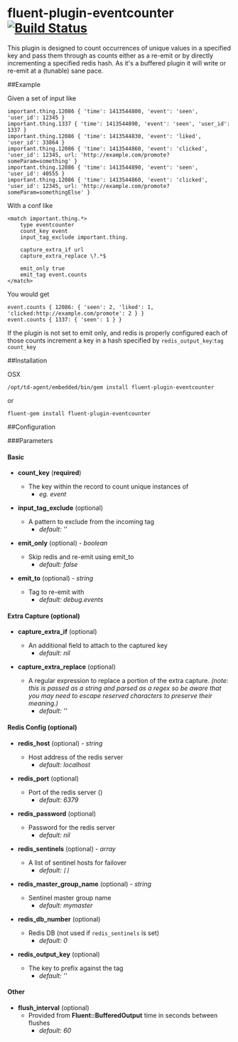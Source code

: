 fluent-plugin-eventcounter  [![Build Status](https://travis-ci.org/change/fluent-plugin-eventcounter.svg?branch=master)](https://travis-ci.org/change/fluent-plugin-eventcounter)
==========================

This plugin is designed to count occurrences of unique values in a specified key and pass them through as counts either as a re-emit or by directly incrementing a specified redis hash. As it's a buffered plugin it will write or re-emit at a (tunable) sane pace.

##Example

Given a set of input like

```
important.thing.12086 { 'time': 1413544800, 'event': 'seen', 'user_id': 12345 }
important.thing.1337 { 'time': 1413544890, 'event': 'seen', 'user_id': 1337 }
important.thing.12086 { 'time': 1413544830, 'event': 'liked', 'user_id': 33864 }
important.thing.12086 { 'time': 1413544860, 'event': 'clicked', 'user_id': 12345, url: 'http://example.com/promote?someParam=something' }
important.thing.12086 { 'time': 1413544890, 'event': 'seen', 'user_id': 40555 }
important.thing.12086 { 'time': 1413544860, 'event': 'clicked', 'user_id': 12345, url: 'http://example.com/promote?someParam=somethingElse' }
```

With a conf like

```
<match important.thing.*>
    type eventcounter
    count_key event
    input_tag_exclude important.thing.

    capture_extra_if url
    capture_extra_replace \?.*$

    emit_only true
    emit_tag event.counts
</match>
```

You would get

```
event.counts { 12086: { 'seen': 2, 'liked': 1, 'clicked:http://example.com/promote': 2 } }
event.counts { 1337: { 'seen': 1 } }
```

If the plugin is not set to emit only, and redis is properly configured each of those counts increment a key in a hash specified by `redis_output_key`:`tag` `count_key`

##Installation

OSX

    /opt/td-agent/embedded/bin/gem install fluent-plugin-eventcounter

or

    fluent-gem install fluent-plugin-eventcounter


##Configuration

###Parameters

#### Basic

- **count_key** (**required**)
    - The key within the record to count unique instances of
        - *eg. event*

- **input_tag_exclude** (optional)
    - A pattern to exclude from the incoming tag
        - *default: ''*

- **emit_only** (optional) - *boolean*
    - Skip redis and re-emit using emit_to
        - *default: false*

- **emit_to** (optional) - *string*
    - Tag to re-emit with
        - *default: debug.events*

#### Extra Capture (optional)

- **capture_extra_if** (optional)
    - An additional field to attach to the captured key
        - *default: nil*

- **capture_extra_replace** (optional)
    - A regular expression to replace a portion of the extra capture. *(note: this is passed as a string and parsed as a regex so be aware that you may need to escape reserved characters to preserve their meaning.)*
        - *default: ''*

#### Redis Config (optional)

- **redis_host** (optional) - *string*
    - Host address of the redis server
        - *default: localhost*

- **redis_port** (optional)
    - Port of the redis server ()
        - *default: 6379*

- **redis_password** (optional)
    - Password for the redis server
        - *default: nil*

- **redis_sentinels** (optional) - *array*
    - A list of sentinel hosts for failover
        - *default: `[]`*

- **redis_master_group_name** (optional) - *string*
    - Sentinel master group name
        - *default: mymaster*

- **redis_db_number** (optional)
    - Redis DB (not used if `redis_sentinels` is set)
        - *default: 0*

- **redis_output_key** (optional)
    - The key to prefix against the tag
        - *default: ''*

#### Other

- **flush_interval** (optional)
    - Provided from **Fluent::BufferedOutput** time in seconds between flushes
        - *default: 60*


